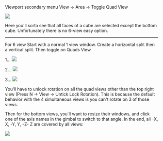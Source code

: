 
Viewport secondary menu View -> Area -> Toggle Quad View

![](https://i.imgur.com/Zs8U3IH.png)

Here you'll sorta see that all faces of a cube are selected except the bottom cube. Unfortunately there is no 6-view easy option.

---

For 6 view
Start with a normal 1 view window. Create a horizontal split then a vertical split. Then toggle on Quads View


1...
![](https://i.imgur.com/dTIw9jI.png)

2...
![](https://i.imgur.com/gB1J0y9.png)


3...
![](https://i.imgur.com/jagATHx.png)

You'll have to unlock rotation on all the quad views other than the top right view (Press N -> View -> Untick Lock Rotation). This is because the default behavior with the 4 simultaneous views is you can't rotate on 3 of those views.

Then for the bottom views, you'll want to resize their windows, and click one of the axis names in the gimbal to switch to that angle. In the end, all -X, X, -Y, Y, -Z- Z are covered by all views:

![](https://i.imgur.com/gGDAoGo.png)
